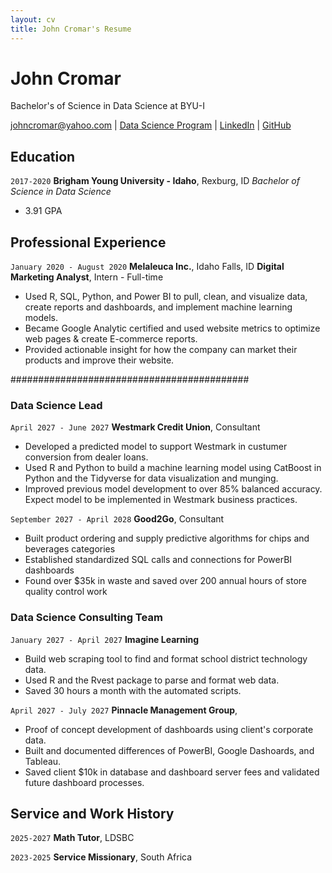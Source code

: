 ```yaml
---
layout: cv
title: John Cromar's Resume
---
```

# John Cromar
Bachelor's of Science in Data Science at BYU-I

<div id="webaddress">
<a href="johncromar@yahoo.com">johncromar@yahoo.com</a>
| <a href="https://byuidatascience.github.io/development.html">Data Science Program</a>
| <a href="https://www.linkedin.com/in/john-cromar-656ba316a/">LinkedIn</a>
| <a href="https://github.com/johncromar/cromarj_resume">GitHub</a>
</div>

<!-- https://www.monique.tech/the-art-of-markdown -->

## Education

`2017-2020`
__Brigham Young University - Idaho__, Rexburg, ID
_Bachelor of Science in Data Science_
- 3.91 GPA


## Professional Experience

`January 2020 - August 2020`
__Melaleuca Inc.__,  Idaho Falls, ID
__Digital Marketing Analyst__, Intern - Full-time

- Used R, SQL, Python, and Power BI to pull, clean, and visualize data, create reports and dashboards, and implement machine learning
models.
- Became Google Analytic certified and used website metrics to optimize web pages & create E-commerce reports.
- Provided actionable insight for how the company can market their
products and improve their website.

###########################################

### Data Science Lead

`April 2027 - June 2027`
__Westmark Credit Union__, Consultant

- Developed a predicted model to support Westmark in custumer conversion from dealer loans.
- Used R and Python to build a machine learning model using CatBoost in Python and the Tidyverse for data visualization and munging. 
- Improved previous model development to over 85% balanced accuracy. Expect model to be implemented in Westmark business practices.

`September 2027 - April 2028`
__Good2Go__, Consultant

- Built product ordering and supply predictive algorithms for chips and beverages categories
- Established standardized SQL calls and connections for PowerBI dashboards
- Found over $35k in waste and saved over 200 annual hours of store quality control work 

### Data Science Consulting Team

`January 2027 - April 2027`
__Imagine Learning__

- Build web scraping tool to find and format school district technology data.
- Used R and the Rvest package to parse and format web data.
- Saved 30 hours a month with the automated scripts.

`April 2027 - July 2027`
__Pinnacle Management Group__, 

- Proof of concept development of dashboards using client's corporate data.
- Built and documented differences of PowerBI, Google Dashoards, and Tableau.
- Saved client $10k in database and dashboard server fees and validated future dashboard processes.


## Service and Work History

`2025-2027`
__Math Tutor__, LDSBC


`2023-2025`
__Service Missionary__, South Africa



<!-- ### Footer

Last updated: May 2013 -->


